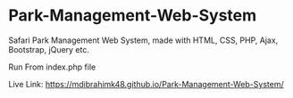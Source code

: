 # Park-Management-Web-System
Safari Park Management Web System, made with HTML, CSS, PHP, Ajax, Bootstrap, jQuery etc. 


Run From index.php file

Live Link: https://mdibrahimk48.github.io/Park-Management-Web-System/ 

